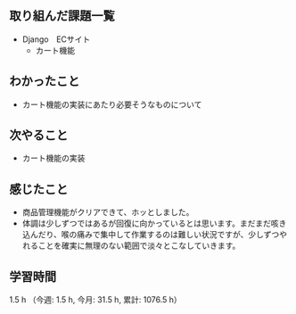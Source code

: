 ## 取り組んだ課題一覧
- Django　ECサイト
    - カート機能

## わかったこと
- カート機能の実装にあたり必要そうなものについて    

## 次やること
- カート機能の実装

## 感じたこと
- 商品管理機能がクリアできて、ホッとしました。
- 体調は少しずつではあるが回復に向かっているとは思います。まだまだ咳き込んだり、喉の痛みで集中して作業するのは難しい状況ですが、少しずつやれることを確実に無理のない範囲で淡々とこなしていきます。        
    
## 学習時間
1.5 h （今週: 1.5 h, 今月: 31.5 h, 累計: 1076.5 h）
